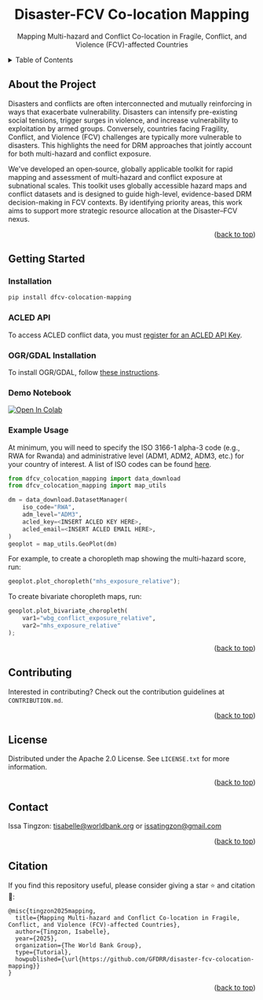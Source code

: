 <div align="center">

# Disaster-FCV Co-location Mapping
Mapping Multi-hazard and Conflict Co-location in Fragile, Conflict, and Violence (FCV)-affected Countries

</div>

<!-- TABLE OF CONTENTS -->
<details>
  <summary>Table of Contents</summary>
  <ol>
    <li><a href="#about-the-project">About the Project</a></li>
    <li><a href="#getting-started">Getting Started</a></li>
    <li><a href="#contributing">Contributing</a></li>
    <li><a href="#license">License</a></li>
    <li><a href="#contact">Contact</a></li>
    <li><a href="#citation">Citation</a></li>
  </ol>
</details>

<!-- ABOUT THE PROJECT -->
## About the Project

Disasters and conflicts are often interconnected and mutually reinforcing in ways that exacerbate vulnerability. Disasters can intensify pre-existing social tensions, trigger surges in violence, and increase vulnerability to exploitation by armed groups. Conversely, countries facing Fragility, Conflict, and Violence (FCV) challenges are typically more vulnerable to disasters. This highlights the need for DRM approaches that jointly account for both multi-hazard and conflict exposure. 

We've developed an open‑source, globally applicable toolkit for rapid mapping and assessment of multi‑hazard and conflict exposure at subnational scales. This toolkit uses globally accessible hazard maps and conflict datasets and is designed to guide high-level, evidence-based DRM decision-making in FCV contexts. By identifying priority areas, this work aims to support more strategic resource allocation at the Disaster–FCV nexus. 

<p align="right">(<a href="#readme-top">back to top</a>)</p>

<!-- GETTING STARTED -->
## Getting Started

<!-- INSTALLATION -->
### Installation
```sh
pip install dfcv-colocation-mapping
```

### ACLED API
To access ACLED conflict data, you must [register for an ACLED API Key](https://acleddata.com/api-documentation/getting-started).

### OGR/GDAL Installation
To install OGR/GDAL, follow [these instructions](https://ljvmiranda921.github.io/notebook/2019/04/13/install-gdal/).


### Demo Notebook
<a target="_blank" href="https://colab.research.google.com/github/GFDRR/disaster-fcv-colocation-mapping/blob/master/notebooks/demo2.ipynb">
  <img src="https://colab.research.google.com/assets/colab-badge.svg" alt="Open In Colab"/>
</a>

### Example Usage

At minimum, you will need to specify the ISO 3166-1 alpha-3 code (e.g., RWA for Rwanda) and administrative level (ADM1, ADM2, ADM3, etc.) for your country of interest. A list of ISO codes can be found [here](https://en.wikipedia.org/wiki/ISO_3166-1_alpha-3). 

```py
from dfcv_colocation_mapping import data_download
from dfcv_colocation_mapping import map_utils

dm = data_download.DatasetManager(
    iso_code="RWA", 
    adm_level="ADM3",
    acled_key=<INSERT ACLED KEY HERE>,
    acled_email=<INSERT ACLED EMAIL HERE>,
)
geoplot = map_utils.GeoPlot(dm)
```

For example, to create a choropleth map showing the multi-hazard score, run:
```py
geoplot.plot_choropleth("mhs_exposure_relative");
```

To create bivariate choropleth maps, run:
```py
geoplot.plot_bivariate_choropleth( 
    var1="wbg_conflict_exposure_relative",
    var2="mhs_exposure_relative"
);
```

<p align="right">(<a href="#readme-top">back to top</a>)</p>

<!-- CONTRIBUTING -->
## Contributing

Interested in contributing? Check out the contribution guidelines at `CONTRIBUTION.md`.


<p align="right">(<a href="#readme-top">back to top</a>)</p>

<!-- LICENSE -->
## License

Distributed under the Apache 2.0 License. See `LICENSE.txt` for more information.

<p align="right">(<a href="#readme-top">back to top</a>)</p>

<!-- CONTACT -->
## Contact
Issa Tingzon: tisabelle@worldbank.org or issatingzon@gmail.com

<p align="right">(<a href="#readme-top">back to top</a>)</p>

<!-- CITATION -->
## Citation
If you find this repository useful, please consider giving a star ⭐ and citation 🦖:
```
@misc{tingzon2025mapping,
  title={Mapping Multi-hazard and Conflict Co-location in Fragile, Conflict, and Violence (FCV)-affected Countries},
  author={Tingzon, Isabelle},
  year={2025},
  organization={The World Bank Group},
  type={Tutorial},
  howpublished={\url{https://github.com/GFDRR/disaster-fcv-colocation-mapping}}
}
```

<p align="right">(<a href="#readme-top">back to top</a>)</p>

